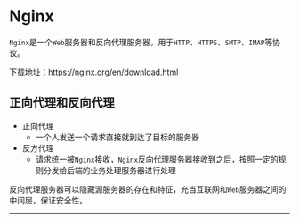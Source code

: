 # Nginx

`Nginx`是一个`Web`服务器和反向代理服务器，用于`HTTP`、`HTTPS`、`SMTP`、`IMAP`等协议。

下载地址：https://nginx.org/en/download.html

## 正向代理和反向代理
- 正向代理
    - 一个人发送一个请求直接就到达了目标的服务器
- 反方代理
    - 请求统一被`Nginx`接收，`Nginx`反向代理服务器接收到之后，按照一定的规则分发给后端的业务处理服务器进行处理

反向代理服务器可以隐藏源服务器的存在和特征，充当互联网和`Web`服务器之间的中间层，保证安全性。



----
